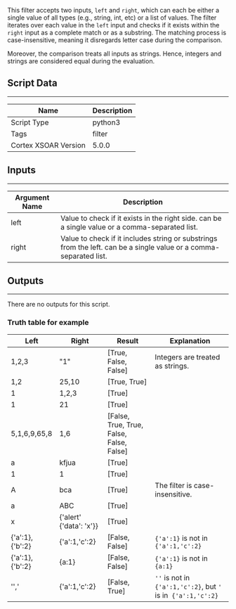 This filter accepts two inputs, `left` and `right`, which can each be either a single value of all types (e.g., string, int, etc) or a list of values. The filter iterates over each value in the `left` input and checks if it exists within the `right` input as a complete match or as a substring. The matching process is case-insensitive, meaning it disregards letter case during the comparison.

Moreover, the comparison treats all inputs as strings. Hence, integers and strings are considered equal during the evaluation.

## Script Data

---

| **Name**             | **Description** |
| -------------------- | --------------- |
| Script Type          | python3         |
| Tags                 | filter          |
| Cortex XSOAR Version | 5.0.0           |

## Inputs

---

| **Argument Name** | **Description**                                                                                                    |
| ----------------- | ------------------------------------------------------------------------------------------------------------------ |
| left              | Value to check if it exists in the right side. can be a single value or a comma-separated list.                    |
| right             | Value to check if it includes string or substrings from the left. can be a single value or a comma-separated list. |


## Outputs

---
There are no outputs for this script.


### Truth table for example

| Left            | Right                   | Result                                   | Explanation                                               |
| --------------- | ----------------------- | ---------------------------------------- | --------------------------------------------------------- |
| 1,2,3           | "1"                     | [True, False, False]                     | Integers are treated as strings.                          |
| 1,2             | 25,10                   | [True, True]                             |
| 1               | 1,2,3                   | [True]                                   |
| 1               | 21                      | [True]                                   |
| 5,1,6,9,65,8    | 1,6                     | [False, True, True, False, False, False] |
| a               | kfjua                   | [True]                                   |
| 1               | 1                       | [True]                                   |
| A               | bca                     | [True]                                   | The filter is case-insensitive.                           |
| a               | ABC                     | [True]                                   |
| x               | {'alert' {'data': 'x'}} | [True]                                   |
| {'a':1},{'b':2} | {'a':1,'c':2}           | [False, False]                           | `{'a':1}` is not in `{'a':1,'c':2}`                           |
| {'a':1},{'b':2} | {a:1}                   | [False, False]                           | `{'a':1}` is not in `{a:1}   `                                |
| '','            | {'a':1,'c':2}           | [False, True]                            | `''` is not in `{'a':1,'c':2}`, but `'` is in` {'a':1,'c':2}` |
